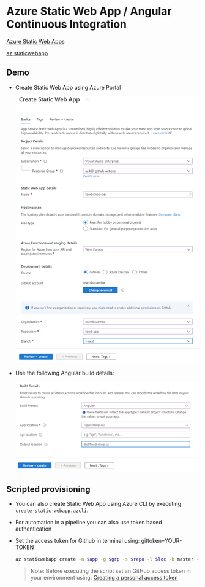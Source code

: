 # Azure Static Web App / Angular Continuous Integration

[Azure Static Web Apps](https://learn.microsoft.com/en-us/azure/static-web-apps/)

[az staticwebapp](https://learn.microsoft.com/en-us/cli/azure/staticwebapp?view=azure-cli-latest)

## Demo

- Create Static Web App using Azure Portal

  ![static-wa.png](_images/create-static-wa.png)

- Use the following Angular build details:

  ![build-details.png](_images/build-details.png)

## Scripted provisioning

- You can also create Static Web App using Azure CLI by executing `create-static-webapp.azcli`.

- For automation in a pipeline you can also use token based authentication

- Set the access token for Github in terminal using: gittoken=YOUR-TOKEN

  ```bash
  az staticwebapp create -n $app -g $grp -s $repo -l $loc -b master --app-location "apps/shop-ui/" --output-location "dist/food-shop-ui" --token $gittoken
  ```

  > Note: Before executing the script set an GitHub access token in your environment using: [Creating a personal access token](https://docs.github.com/en/authentication/keeping-your-account-and-data-secure/creating-a-personal-access-token)
